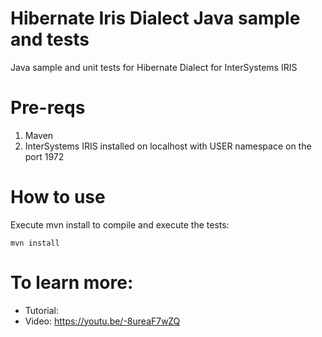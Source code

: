 # Hibernate Iris Dialect Java sample and tests
Java sample and unit tests for Hibernate Dialect for InterSystems IRIS

# Pre-reqs
1. Maven
2. InterSystems IRIS installed on localhost with USER namespace on the port 1972

# How to use
Execute mvn install to compile and execute the tests: 

```
mvn install
```


# To learn more: 
- Tutorial: 
- Video: https://youtu.be/-8ureaF7wZQ